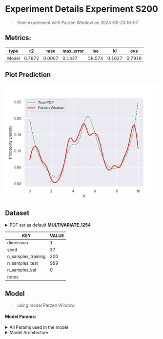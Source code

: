 # Experiment Details Experiment S200
> from experiment with Parzen Window
> on 2024-05-23 18-07
## Metrics:
                                                                  
| type  | r2     | mse    | max_error | ise    | kl     | evs    |
|-------|--------|--------|-----------|--------|--------|--------|
| Model | 0.7872 | 0.0007 | 0.1427    | 58.574 | 0.1627 | 0.7919 |
                                                                  
## Plot Prediction

<img src="pdf_4fb543d1.png">

## Dataset

<details><summary>PDF set as default <b>MULTIVARIATE_1254</b></summary>

#### Dimension 1
                                      
| type        | rate | weight |      |
|-------------|------|--------|------|
| exponential | 1    | 0.2    |      |
| logistic    | 4    | 0.8    | 0.25 |
| logistic    | 5.5  | 0.7    | 0.3  |
| exponential | -1   | 0.25   | -10  |
                                      
</details>
                              
| KEY                | VALUE |
|--------------------|-------|
| dimension          | 1     |
| seed               | 37    |
| n_samples_training | 200   |
| n_samples_test     | 999   |
| n_samples_val      | 0     |
| notes              |       |
                              
## Model
> using model Parzen Window
#### Model Params:
<details><summary>All Params used in the model </summary>

                             
| KEY | VALUE               |
|-----|---------------------|
| h   | 0.28293348425061676 |
                             
</details>

<details><summary>Model Architecture </summary>

ParzenWindow_Model(h=0.28293348425061676, training=array([9.375019  , 4.89003   , 7.043401  , 4.748877  , 5.748054  ,
       5.605426  , 6.239142  , 5.282705  , 1.641122  , 3.493585  ,
       4.750192  , 8.015665  , 0.5006845 , 9.587764  , 0.8132093 ,
       9.651385  , 5.882876  , 6.88925   , 2.858302  , 5.293085  ,
       6.54212   , 0.2657254 , 1.531607  , 1.506608  , 0.4734116 ,
       3.83722   , 1.223035  , 0.5484621 , 9.784623  , 4.383124  ,
       6.552904  , 5.888731  , 9.298379  , 7.810104  , 6.600198  ,
       9.338509  , 8.173691  , 5.240142  , 4.883665  , 5.641452  ,
       5.511702  , 4.965811  , 5.190994  , 7.525979  , 9.414033  ,
       9.657895  , 4.988422  , 4.951302  , 6.273207  , 6.338143  ,
       7.775173  , 3.791577  , 3.496196  , 6.552608  , 0.3022147 ,
       8.570589  , 1.646756  , 5.63117   , 3.683106  , 4.252203  ,
       5.754482  , 5.763502  , 9.948655  , 3.714111  , 0.1416469 ,
       4.056597  , 3.679692  , 6.298438  , 9.571859  , 5.835233  ,
       5.729426  , 3.518163  , 0.1106241 , 1.238817  , 5.517597  ,
       7.60978   , 9.756414  , 0.684745  , 1.189607  , 8.774345  ,
       0.7314637 , 9.668651  , 5.21973   , 0.4543669 , 6.468749  ,
       3.763526  , 9.799669  , 3.564373  , 0.7663018 , 4.9125    ,
       9.371791  , 5.182179  , 6.928803  , 7.578432  , 5.23332   ,
       5.118826  , 9.754563  , 6.202972  , 9.7777    , 0.7636761 ,
       0.8401794 , 4.376027  , 4.129371  , 4.951649  , 9.175507  ,
       3.177935  , 8.693482  , 9.137634  , 5.587714  , 9.680427  ,
       5.12377   , 4.678642  , 8.702384  , 7.086371  , 2.994751  ,
       6.625451  , 4.600028  , 5.08955   , 1.344547  , 0.1187029 ,
       6.298539  , 0.1964849 , 4.567333  , 4.118461  , 3.899386  ,
       3.801121  , 3.269567  , 9.898566  , 9.608489  , 7.923205  ,
       4.413561  , 0.7258385 , 5.078392  , 4.748111  , 8.585232  ,
       3.71419   , 9.961235  , 5.829023  , 8.865982  , 0.2565272 ,
       9.974293  , 8.160622  , 0.7625968 , 3.699878  , 0.13391   ,
       9.024825  , 4.456761  , 4.501014  , 0.9769311 , 6.025025  ,
       4.371906  , 5.789281  , 4.510388  , 9.421297  , 6.156418  ,
       6.155267  , 7.81119   , 5.056887  , 9.987814  , 6.209549  ,
       3.372917  , 4.41234   , 5.006307  , 9.372733  , 5.059171  ,
       0.7000352 , 1.59945   , 8.851571  , 3.613627  , 0.05502021,
       4.427593  , 9.607844  , 3.673829  , 5.228292  , 3.856003  ,
       9.313694  , 4.020111  , 6.525383  , 6.250846  , 9.917333  ,
       6.579155  , 8.992554  , 9.700784  , 5.863385  , 8.717772  ,
       6.155552  , 9.680381  , 9.402754  , 0.01652273, 0.3595863 ,
       4.16437   , 5.830674  , 9.524585  , 6.093812  , 8.55049   ,
       4.843029  , 9.149315  , 7.072561  , 3.435779  , 4.680307  ]))
</details>

